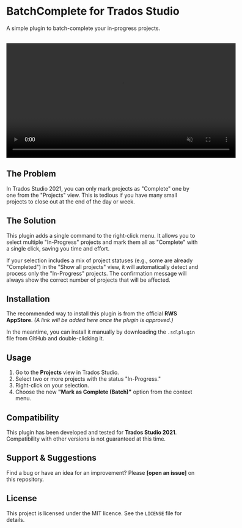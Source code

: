 # BatchComplete for Trados Studio

A simple plugin to batch-complete your in-progress projects.

<br>

<video autoplay loop muted playsinline width="600">
  <source src="[batchcomplete.mp4]" type="video/part">
  Your browser does not support the video tag.
</video>

<br>

## The Problem

In Trados Studio 2021, you can only mark projects as "Complete" one by one from the "Projects" view. This is tedious if you have many small projects to close out at the end of the day or week.

## The Solution

This plugin adds a single command to the right-click menu. It allows you to select multiple "In-Progress" projects and mark them all as "Complete" with a single click, saving you time and effort.

If your selection includes a mix of project statuses (e.g., some are already "Completed") in the "Show all projects" view, it will automatically detect and process only the "In-Progress" projects. The confirmation message will always show the correct number of projects that will be affected.


## Installation

The recommended way to install this plugin is from the official **RWS AppStore**.
*(A link will be added here once the plugin is approved.)*

In the meantime, you can install it manually by downloading the `.sdlplugin` file from GitHub and double-clicking it.

## Usage

1.  Go to the **Projects** view in Trados Studio.
2.  Select two or more projects with the status "In-Progress."
3.  Right-click on your selection.
4.  Choose the new **"Mark as Complete (Batch)"** option from the context menu.

## Compatibility

This plugin has been developed and tested for **Trados Studio 2021**. Compatibility with other versions is not guaranteed at this time.

## Support & Suggestions

Find a bug or have an idea for an improvement? Please **[open an issue]** on this repository.

## License

This project is licensed under the MIT licence. See the `LICENSE` file for details.
